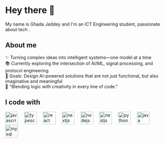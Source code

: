 <h1 align="left">Hey there 👋 </h1>
<p align="left">My name is Ghada Jeddey and I'm an ICT Engineering student, passionate about tech .</p>
<h2 align="left">About me</h2>
<p align="left"> ✨ Turning complex ideas into intelligent systems—one model at a time<br> 📚 Currently exploring the intersection of AI/ML, signal processing, and protocol engineering<br> 🎯 Goals: Design AI-powered solutions that are not just functional, but also imaginative and meaningful <br> 🔮 "Blending logic with creativity in every line of code." </p>
<h2 align="left">I code with</h2>
<div align="left"> <img src="https://cdn.jsdelivr.net/gh/devicons/devicon/icons/javascript/javascript-original.svg" height="40" alt="javascript logo" /> <img width="12" /> <img src="https://cdn.jsdelivr.net/gh/devicons/devicon/icons/typescript/typescript-original.svg" height="40" alt="typescript logo" /> <img width="12" /> <img src="https://cdn.jsdelivr.net/gh/devicons/devicon/icons/react/react-original.svg" height="40" alt="react logo" /> <img width="12" /> <img src="https://cdn.jsdelivr.net/gh/devicons/devicon/icons/nextjs/nextjs-original.svg" height="40" alt="nextjs logo" /> <img width="12" /> <img src="https://cdn.jsdelivr.net/gh/devicons/devicon/icons/nodejs/nodejs-original.svg" height="40" alt="nodejs logo" /> <img width="12" /> <img src="https://cdn.jsdelivr.net/gh/devicons/devicon/icons/nestjs/nestjs-original.svg" height="40" alt="nestjs logo" /> <img width="12" /> <img src="https://cdn.jsdelivr.net/gh/devicons/devicon/icons/python/python-original.svg" height="40" alt="python logo" /> <img width="12" /> <img src="https://cdn.jsdelivr.net/gh/devicons/devicon/icons/java/java-original.svg" height="40" alt="java logo" /> <img width="12" /> <img src="https://cdn.jsdelivr.net/gh/devicons/devicon/icons/mysql/mysql-original.svg" height="40" alt="mysql logo" /> </div>
